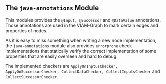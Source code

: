 ## The `java-annotations` Module

This modules provides the `@Input, @Successor` and `@DataValue` annotations.
Those annotations are used in the VIAM-Graph to mark certain edges and properties of nodes.

As it is easy to miss something when writing a new node implementation, the `java-annotations` module
also provides `errorprone` check implementations that statically verify the correct implementation
of some properties that are easily overseen and hard to debug.

The implemented checkers are `ApplyOnInptusChecker, ApplyOnSuccessorChecker, CollectDataChecker, CollectInputsChecker`
and `CollectSuccessorChecker`.